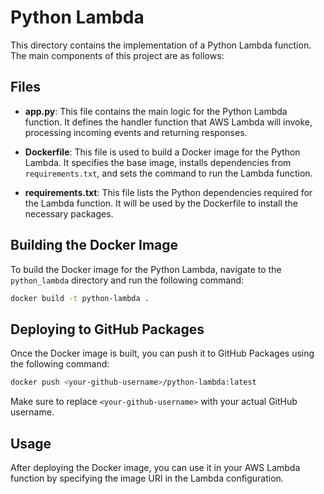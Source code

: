 # Python Lambda

This directory contains the implementation of a Python Lambda function. The main components of this project are as follows:

## Files

- **app.py**: This file contains the main logic for the Python Lambda function. It defines the handler function that AWS Lambda will invoke, processing incoming events and returning responses.

- **Dockerfile**: This file is used to build a Docker image for the Python Lambda. It specifies the base image, installs dependencies from `requirements.txt`, and sets the command to run the Lambda function.

- **requirements.txt**: This file lists the Python dependencies required for the Lambda function. It will be used by the Dockerfile to install the necessary packages.

## Building the Docker Image

To build the Docker image for the Python Lambda, navigate to the `python_lambda` directory and run the following command:

```bash
docker build -t python-lambda .
```

## Deploying to GitHub Packages

Once the Docker image is built, you can push it to GitHub Packages using the following command:

```bash
docker push <your-github-username>/python-lambda:latest
```

Make sure to replace `<your-github-username>` with your actual GitHub username.

## Usage

After deploying the Docker image, you can use it in your AWS Lambda function by specifying the image URI in the Lambda configuration.